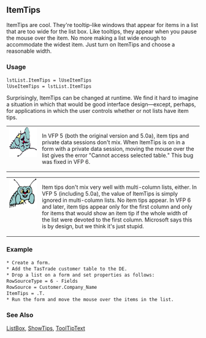 ## ItemTips

ItemTips are cool. They're tooltip-like windows that appear for items in a list that are too wide for the list box. Like tooltips, they appear when you pause the mouse over the item. No more making a list wide enough to accommodate the widest item. Just turn on ItemTips and choose a reasonable width. 

### Usage

```foxpro
lstList.ItemTips = lUseItemTips
lUseItemTips = lstList.ItemTips
```

Surprisingly, ItemTips can be changed at runtime. We find it hard to imagine a situation in which that would be good interface design&mdash;except, perhaps, for applications in which the user controls whether or not lists have item tips.

<table>
<tr>
  <td width="17%" valign="top">
<img width="95" height="78" src="fixbug1.gif">
  </td>
  <td width="83%">
  <p>In VFP 5 (both the original version and 5.0a), item tips and private data sessions don't mix. When ItemTips is on in a form with a private data session, moving the mouse over the list gives the error &quot;Cannot access selected table.&quot; This bug was fixed in VFP 6.</p>
  </td>
 </tr>
</table>

<table>
<tr>
  <td width="17%" valign="top">
<img width="95" height="78" src="bug.gif">
  </td>
  <td width="83%">
  <p>Item tips don't mix very well with multi-column lists, either. In VFP 5 (including 5.0a), the value of ItemTips is simply ignored in multi-column lists. No item tips appear. In VFP 6 and later, item tips appear only for the first column and only for items that would show an item tip if the whole width of the list were devoted to the first column. Microsoft says this is by design, but we think it's just stupid.</p>
  </td>
 </tr>
</table>

### Example

```foxpro
* Create a form.
* Add the TasTrade customer table to the DE.
* Drop a list on a form and set properties as follows:
RowSourceType = 6 - Fields
RowSource = Customer.Company_Name
ItemTips = .T.
* Run the form and move the mouse over the items in the list.
```
### See Also

[ListBox](s4g489.md), [ShowTips](s4g626.md), [ToolTipText](s4g626.md)